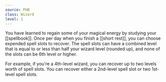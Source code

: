 ```yaml
---
source: PHB
class: Wizard
level: 1
---
```



You have learned to regain some of your magical energy by studying your [[spellbook]]. Once per day when you finish a [[short rest]], you can choose expended spell slots to recover. The spell slots can have a combined level that is equal to or less than half your wizard level (rounded up), and none of the slots can be 6th level or higher.

For example, if you're a 4th-level wizard, you can recover up to two levels worth of spell slots. You can recover either a 2nd-level spell slot or two 1st-level spell slots.